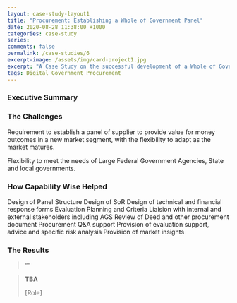 ```yaml
---
layout: case-study-layout1
title: "Procurement: Establishing a Whole of Government Panel"
date: 2020-08-28 11:38:00 +1000
categories: case-study
series: 
comments: false
permalink: /case-studies/6
excerpt-image: /assets/img/card-project1.jpg
excerpt: "A Case Study on the successful development of a Whole of Government Panel Arrangement."
tags: Digital Government Procurement
---
```

### Executive Summary




### The Challenges

Requirement to establish a panel of supplier to provide value for money outcomes in a new market segment, with the flexibility to adapt as the market matures.

Flexibility to meet the needs of Large Federal Government Agencies, State and local governments.



### How Capability Wise Helped
Design of Panel Structure
Design of SoR
Design of technical and financial response forms
Evaluation Planning and Criteria
Liaision with internal and external stakeholders including AGS
Review of Deed and other procurement document
Procurement Q&A support
Provision of evaluation support, advice and specific risk analysis
Provision of market insights




### The Results



>
> “”
>

> **TBA**
>
> [Role]